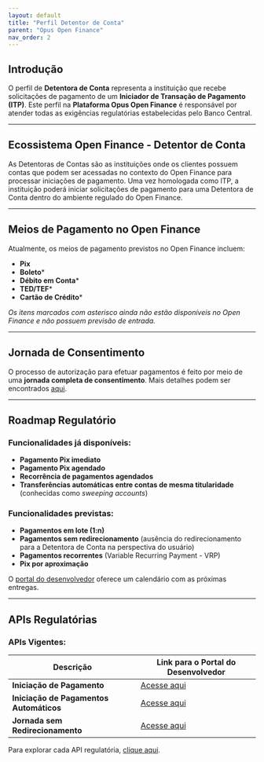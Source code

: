 ```yaml
---
layout: default
title: "Perfil Detentor de Conta"
parent: "Opus Open Finance"
nav_order: 2
---
```


## Introdução

O perfil de **Detentora de Conta** representa a instituição que recebe solicitações de pagamento de um **Iniciador de Transação de Pagamento (ITP)**. Este perfil na **Plataforma Opus Open Finance** é responsável por atender todas as exigências regulatórias estabelecidas pelo Banco Central.

---

## Ecossistema Open Finance - Detentor de Conta

As Detentoras de Contas são as instituições onde os clientes possuem contas que podem ser acessadas no contexto do Open Finance para processar iniciações de pagamento. Uma vez homologada como ITP, a instituição poderá iniciar solicitações de pagamento para uma Detentora de Conta dentro do ambiente regulado do Open Finance.

---

## Meios de Pagamento no Open Finance

Atualmente, os meios de pagamento previstos no Open Finance incluem:

- **Pix**
- **Boleto*** 
- **Débito em Conta***
- **TED/TEF***
- **Cartão de Crédito***

*Os itens marcados com asterisco ainda não estão disponíveis no Open Finance e não possuem previsão de entrada.*

---

## Jornada de Consentimento

O processo de autorização para efetuar pagamentos é feito por meio de uma **jornada completa de consentimento**. Mais detalhes podem ser encontrados [aqui](../Open-Finance-Brasil/JornadaConsentimento/OFB-JornadaConsentimento.html).

---

## Roadmap Regulatório

### Funcionalidades já disponíveis:
- **Pagamento Pix imediato**
- **Pagamento Pix agendado**
- **Recorrência de pagamentos agendados**
- **Transferências automáticas entre contas de mesma titularidade** (conhecidas como *sweeping accounts*)

### Funcionalidades previstas:
- **Pagamentos em lote (1:n)**
- **Pagamentos sem redirecionamento** (ausência do redirecionamento para a Detentora de Conta na perspectiva do usuário)
- **Pagamentos recorrentes** (Variable Recurring Payment - VRP)
- **Pix por aproximação**

O [portal do desenvolvedor](https://openfinancebrasil.atlassian.net/wiki/spaces/DraftOF/calendars) oferece um calendário com as próximas entregas.

---

## APIs Regulatórias

### APIs Vigentes:
| **Descrição**                         | **Link para o Portal do Desenvolvedor**                                                                                           |
|---------------------------------------|-------------------------------------------------------------------------------------------------------------------------------|
| **Iniciação de Pagamento**            | [Acesse aqui](https://openfinancebrasil.atlassian.net/wiki/spaces/OF/pages/17375943/SV+API+-+Pagamentos)                       |
| **Iniciação de Pagamentos Automáticos** | [Acesse aqui](https://openfinancebrasil.atlassian.net/wiki/spaces/OF/pages/198410569/SV+API+-+Pagamentos+Autom+ticos)         |
| **Jornada sem Redirecionamento**      | [Acesse aqui](https://openfinancebrasil.atlassian.net/wiki/spaces/OF/pages/141557761/SV+API+-+Pagamentos+sem+Redirecionamento)|

Para explorar cada API regulatória, [clique aqui](https://openfinancebrasil.atlassian.net/wiki/spaces/OF/pages/17367659/Especifica+es+de+APIs).
